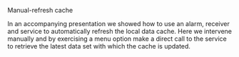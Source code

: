 Manual-refresh cache

In an accompanying presentation we showed how to use an alarm, receiver and service to automatically refresh the local data cache. Here we intervene manually and by exercising a menu option make a direct call to the service to retrieve the latest data set with which the cache is updated.